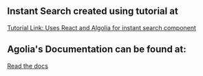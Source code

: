 ## Instant Search created using tutorial at 
<a href="https://stories.mlh.io/create-an-instant-search-experience-in-less-than-15-minutes-75655b8621a4">Tutorial Link: Uses React and Algolia for instant search component</a>

## Agolia's Documentation can be found at: 

<a href="https://www.algolia.com/doc/">Read the docs</a>